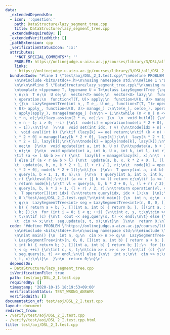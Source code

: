 ```yaml
---
data:
  _extendedDependsOn:
  - icon: ':question:'
    path: DataStructure/lazy_segment_tree.cpp
    title: DataStructure/lazy_segment_tree.cpp
  _extendedRequiredBy: []
  _extendedVerifiedWith: []
  _pathExtension: cpp
  _verificationStatusIcon: ':x:'
  attributes:
    '*NOT_SPECIAL_COMMENTS*': ''
    PROBLEM: https://onlinejudge.u-aizu.ac.jp/courses/library/3/DSL/all/DSL_2_I
    links:
    - https://onlinejudge.u-aizu.ac.jp/courses/library/3/DSL/all/DSL_2_I
  bundledCode: "#line 1 \"test/aoj/DSL_2_I.test.cpp\"\n#define PROBLEM \"https://onlinejudge.u-aizu.ac.jp/courses/library/3/DSL/all/DSL_2_I\"\
    \n\n#include <bits/stdc++.h>\n\nusing namespace std;\n\n#line 1 \"DataStructure/lazy_segment_tree.cpp\"\
    \n\n\n\n#line 5 \"DataStructure/lazy_segment_tree.cpp\"\n\nusing namespace std;\n\
    \ntemplate <typename T, typename U = T>\nclass LazySegmentTree {\npublic:\n  int\
    \ n;\n  T e;\n  U oe;\n  vector<T> node;\n  vector<U> lazy;\n  function<T(T, T)>\
    \ operation;\n  function<T(T, U)> apply;\n  function<U(U, U)> manage;\n\n  LazySegmentTree()\
    \ {}\n  LazySegmentTree(int n_, T e_, U oe_, function<T(T, T)> operation_, function<T(T,\
    \ U)> apply_, function<U(U, U)> manage_) :\n\te(e_), oe(oe_), operation(operation_),\
    \ apply(apply_), manage(manage_) {\n\tn = 1;\n\twhile (n < n_) n <<= 1;\n\tnode.assign(2\
    \ * n, e);\n\tlazy.assign(2 * n, oe);\n  }\n  \n  void build() {\n\tfor (int i\
    \ = n - 1; i > 0; --i) {\n\t  node[i] = operation(node[i * 2 + 0], node[i * 2\
    \ + 1]);\n\t}\n  }\n\n  void set(int idx, T v) {\n\tnode[idx + n] = v;\n  }\n\n\
    \  void eval(int k) {\n\tif (lazy[k] == oe) return;\n\tif (k < n) {\n\t  lazy[k\
    \ * 2 + 0] = manage(lazy[k * 2 + 0], lazy[k]);\n\t  lazy[k * 2 + 1] = manage(lazy[k\
    \ * 2 + 1], lazy[k]);\n\t}\n\tnode[k] = apply(node[k], lazy[k]);\n\tlazy[k] =\
    \ oe;\n  }\n\n  void update(int a, int b, U x) {\n\tupdate(a, b + 1, x, 1, 0,\
    \ n);\n  }\n\n  void update(int a, int b, U x, int k, int l, int r) {\n\teval(k);\n\
    \tif (a <= l && b >= r) {\n\t  lazy[k] = manage(lazy[k], x);\n\t  eval(k);\n\t\
    } else if (a < r && b > l) {\n\t  update(a, b, x, k * 2 + 0, l, (l + r) / 2);\n\
    \t  update(a, b, x, k * 2 + 1, (l + r) / 2, r);\n\t  node[k] = operation(node[k\
    \ * 2 + 0], node[k * 2 + 1]);\n\t}\n  }\n\n  T query(int a, int b) {\n\treturn\
    \ query(a, b + 1, 1, 0, n);\n  }\n\n  T query(int a, int b, int k, int l, int\
    \ r) {\n\teval(k);\n\tif (a >= r || b <= l) return e;\n\tif (a <= l && b >= r)\
    \ return node[k];\n\tT vl = query(a, b, k * 2 + 0, l, (l + r) / 2);\n\tT vr =\
    \ query(a, b, k * 2 + 1, (l + r) / 2, r);\n\treturn operation(vl, vr);\n  }\n\n\
    \  T operator[](int idx) {\n\treturn query(idx, idx + 1);\n  }\n};\n\n\n#line\
    \ 8 \"test/aoj/DSL_2_I.test.cpp\"\n\nint main() {\n  int n, q;\n  cin >> n >>\
    \ q;\n  LazySegmentTree<int> seg = LazySegmentTree<int>(n, 0, 0, [](int a, int\
    \ b) { return a + b; }, [](int a, int b) { return b; }, [](int a, int b) { return\
    \ b; });\n  for (int i = 0; i < q; ++i) {\n\tint c, s, t;\n\tcin >> c >> s >>\
    \ t;\n\tif (c) {\n\t  cout << seg.query(s, t) << endl;\n\t} else {\n\t  int x;\n\
    \t  cin >> x;\n\t  seg.update(s, t, x);\n\t}\n  }\n\n  return 0;\n}\n"
  code: "#define PROBLEM \"https://onlinejudge.u-aizu.ac.jp/courses/library/3/DSL/all/DSL_2_I\"\
    \n\n#include <bits/stdc++.h>\n\nusing namespace std;\n\n#include \"../../DataStructure/lazy_segment_tree.cpp\"\
    \n\nint main() {\n  int n, q;\n  cin >> n >> q;\n  LazySegmentTree<int> seg =\
    \ LazySegmentTree<int>(n, 0, 0, [](int a, int b) { return a + b; }, [](int a,\
    \ int b) { return b; }, [](int a, int b) { return b; });\n  for (int i = 0; i\
    \ < q; ++i) {\n\tint c, s, t;\n\tcin >> c >> s >> t;\n\tif (c) {\n\t  cout <<\
    \ seg.query(s, t) << endl;\n\t} else {\n\t  int x;\n\t  cin >> x;\n\t  seg.update(s,\
    \ t, x);\n\t}\n  }\n\n  return 0;\n}\n"
  dependsOn:
  - DataStructure/lazy_segment_tree.cpp
  isVerificationFile: true
  path: test/aoj/DSL_2_I.test.cpp
  requiredBy: []
  timestamp: '2020-10-15 18:19:53+09:00'
  verificationStatus: TEST_WRONG_ANSWER
  verifiedWith: []
documentation_of: test/aoj/DSL_2_I.test.cpp
layout: document
redirect_from:
- /verify/test/aoj/DSL_2_I.test.cpp
- /verify/test/aoj/DSL_2_I.test.cpp.html
title: test/aoj/DSL_2_I.test.cpp
---
```

